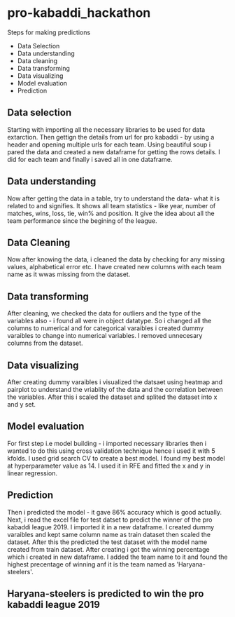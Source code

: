# pro-kabaddi_hackathon
Steps for making predictions 
  - Data Selection
  - Data understanding
  - Data cleaning
  - Data transforming
  - Data visualizing
  - Model evaluation
  - Prediction
  
## Data selection
Starting with importing all the necessary libraries to be used for data extarction. Then gettign the details from url for pro kabaddi - by using a header and opening multiple urls for each team. Using beautiful soup i pared the data and created a new dataframe for getting the rows details.
I did for each team and finally i saved all in one dataframe.
## Data understanding
Now after getting the data in a table, try to understand the data- what it is related to and signifies.
It shows all team statistics - like year, number of matches, wins, loss, tie, win% and position.
It give the idea about all the team performance since the begining of the league.
## Data Cleaning
Now after knowing the data, i cleaned the data by checking for any missing values, alphabetical error etc.
I have created new columns with each team name as it wwas missing from the dataset.
## Data transforming
After cleaning, we checked the data for outliers and the type of the variables also - i found all were in object datatype.
So i changed all the columns to numerical and for categorical varaibles i created dummy varaibles to change into numerical variables.
I removed unnecesary columns from the dataset.
## Data visualizing
After creating dummy varaibles i visualized the datsaet using heatmap and pairplot to understand the vriablity of the data and the correlation between the variables.
After this i scaled the dataset and splited the dataset into x and y set.
## Model evaluation
For first step i.e model building - i imported necessary libraries
then i wanted to do this using cross validation technique hence i used it with 5 kfolds.
I used grid search CV to create a best model. I found my best model at hyperparameter value as 14. I used it in RFE and fitted the x and y in linear regression.
## Prediction
Then i predicted the model - it gave 86% accuracy which is good actually.
Next, i read the excel file for test datset to predict the winner of the pro kabaddi league 2019.
I imported it in a new dataframe. I created dummy varaibles and kept same column name as train dataset then scaled the dataset.
After this the predicted the test dataset with the model name created from train dataset.
After creating i got the winning percentage which i created in new dataframe. I added the team name to it and found the highest precentage of winning anf it is the team named as 'Haryana-steelers'.
## Haryana-steelers is predicted to win the pro kabaddi league 2019
